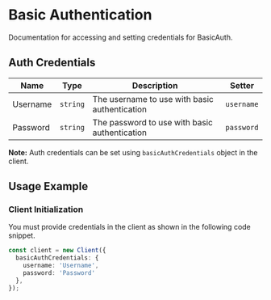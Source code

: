 
# Basic Authentication



Documentation for accessing and setting credentials for BasicAuth.

## Auth Credentials

| Name | Type | Description | Setter |
|  --- | --- | --- | --- |
| Username | `string` | The username to use with basic authentication | `username` |
| Password | `string` | The password to use with basic authentication | `password` |



**Note:** Auth credentials can be set using `basicAuthCredentials` object in the client.

## Usage Example

### Client Initialization

You must provide credentials in the client as shown in the following code snippet.

```ts
const client = new Client({
  basicAuthCredentials: {
    username: 'Username',
    password: 'Password'
  },
});
```


